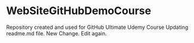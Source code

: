 # WebSiteGitHubDemoCourse
Repository created and used for GitHub Ultimate Udemy Course
Updating readme.md file.
New Change.
Edit again.
